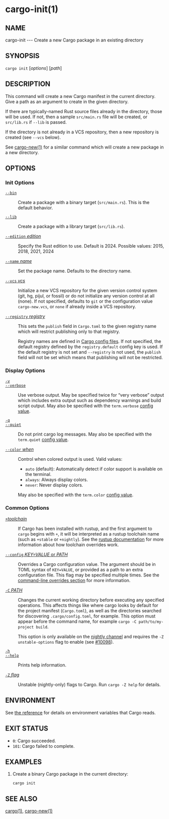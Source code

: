 # cargo-init(1)

## NAME

cargo-init --- Create a new Cargo package in an existing directory

## SYNOPSIS

`cargo init` [_options_] [_path_]

## DESCRIPTION

This command will create a new Cargo manifest in the current directory. Give a
path as an argument to create in the given directory.

If there are typically-named Rust source files already in the directory, those
will be used. If not, then a sample `src/main.rs` file will be created, or
`src/lib.rs` if `--lib` is passed.

If the directory is not already in a VCS repository, then a new repository
is created (see `--vcs` below).

See [cargo-new(1)](cargo-new.html) for a similar command which will create a new package in
a new directory.

## OPTIONS

### Init Options

<dl>

<dt class="option-term" id="option-cargo-init---bin"><a class="option-anchor" href="#option-cargo-init---bin"><code>--bin</code></a></dt>
<dd class="option-desc"><p>Create a package with a binary target (<code>src/main.rs</code>).
This is the default behavior.</p>
</dd>


<dt class="option-term" id="option-cargo-init---lib"><a class="option-anchor" href="#option-cargo-init---lib"><code>--lib</code></a></dt>
<dd class="option-desc"><p>Create a package with a library target (<code>src/lib.rs</code>).</p>
</dd>


<dt class="option-term" id="option-cargo-init---edition"><a class="option-anchor" href="#option-cargo-init---edition"><code>--edition</code> <em>edition</em></a></dt>
<dd class="option-desc"><p>Specify the Rust edition to use. Default is 2024.
Possible values: 2015, 2018, 2021, 2024</p>
</dd>


<dt class="option-term" id="option-cargo-init---name"><a class="option-anchor" href="#option-cargo-init---name"><code>--name</code> <em>name</em></a></dt>
<dd class="option-desc"><p>Set the package name. Defaults to the directory name.</p>
</dd>


<dt class="option-term" id="option-cargo-init---vcs"><a class="option-anchor" href="#option-cargo-init---vcs"><code>--vcs</code> <em>vcs</em></a></dt>
<dd class="option-desc"><p>Initialize a new VCS repository for the given version control system (git,
hg, pijul, or fossil) or do not initialize any version control at all
(none). If not specified, defaults to <code>git</code> or the configuration value
<code>cargo-new.vcs</code>, or <code>none</code> if already inside a VCS repository.</p>
</dd>


<dt class="option-term" id="option-cargo-init---registry"><a class="option-anchor" href="#option-cargo-init---registry"><code>--registry</code> <em>registry</em></a></dt>
<dd class="option-desc"><p>This sets the <code>publish</code> field in <code>Cargo.toml</code> to the given registry name
which will restrict publishing only to that registry.</p>
<p>Registry names are defined in <a href="../reference/config.html">Cargo config files</a>.
If not specified, the default registry defined by the <code>registry.default</code>
config key is used. If the default registry is not set and <code>--registry</code> is not
used, the <code>publish</code> field will not be set which means that publishing will not
be restricted.</p>
</dd>


</dl>

### Display Options

<dl>
<dt class="option-term" id="option-cargo-init--v"><a class="option-anchor" href="#option-cargo-init--v"><code>-v</code></a></dt>
<dt class="option-term" id="option-cargo-init---verbose"><a class="option-anchor" href="#option-cargo-init---verbose"><code>--verbose</code></a></dt>
<dd class="option-desc"><p>Use verbose output. May be specified twice for “very verbose” output which
includes extra output such as dependency warnings and build script output.
May also be specified with the <code>term.verbose</code>
<a href="../reference/config.html">config value</a>.</p>
</dd>


<dt class="option-term" id="option-cargo-init--q"><a class="option-anchor" href="#option-cargo-init--q"><code>-q</code></a></dt>
<dt class="option-term" id="option-cargo-init---quiet"><a class="option-anchor" href="#option-cargo-init---quiet"><code>--quiet</code></a></dt>
<dd class="option-desc"><p>Do not print cargo log messages.
May also be specified with the <code>term.quiet</code>
<a href="../reference/config.html">config value</a>.</p>
</dd>


<dt class="option-term" id="option-cargo-init---color"><a class="option-anchor" href="#option-cargo-init---color"><code>--color</code> <em>when</em></a></dt>
<dd class="option-desc"><p>Control when colored output is used. Valid values:</p>
<ul>
<li><code>auto</code> (default): Automatically detect if color support is available on the
terminal.</li>
<li><code>always</code>: Always display colors.</li>
<li><code>never</code>: Never display colors.</li>
</ul>
<p>May also be specified with the <code>term.color</code>
<a href="../reference/config.html">config value</a>.</p>
</dd>

</dl>

### Common Options

<dl>

<dt class="option-term" id="option-cargo-init-+toolchain"><a class="option-anchor" href="#option-cargo-init-+toolchain"><code>+</code><em>toolchain</em></a></dt>
<dd class="option-desc"><p>If Cargo has been installed with rustup, and the first argument to <code>cargo</code>
begins with <code>+</code>, it will be interpreted as a rustup toolchain name (such
as <code>+stable</code> or <code>+nightly</code>).
See the <a href="https://rust-lang.github.io/rustup/overrides.html">rustup documentation</a>
for more information about how toolchain overrides work.</p>
</dd>


<dt class="option-term" id="option-cargo-init---config"><a class="option-anchor" href="#option-cargo-init---config"><code>--config</code> <em>KEY=VALUE</em> or <em>PATH</em></a></dt>
<dd class="option-desc"><p>Overrides a Cargo configuration value. The argument should be in TOML syntax of <code>KEY=VALUE</code>,
or provided as a path to an extra configuration file. This flag may be specified multiple times.
See the <a href="../reference/config.html#command-line-overrides">command-line overrides section</a> for more information.</p>
</dd>


<dt class="option-term" id="option-cargo-init--C"><a class="option-anchor" href="#option-cargo-init--C"><code>-C</code> <em>PATH</em></a></dt>
<dd class="option-desc"><p>Changes the current working directory before executing any specified operations. This affects
things like where cargo looks by default for the project manifest (<code>Cargo.toml</code>), as well as
the directories searched for discovering <code>.cargo/config.toml</code>, for example. This option must
appear before the command name, for example <code>cargo -C path/to/my-project build</code>.</p>
<p>This option is only available on the <a href="https://doc.rust-lang.org/book/appendix-07-nightly-rust.html">nightly
channel</a> and
requires the <code>-Z unstable-options</code> flag to enable (see
<a href="https://github.com/rust-lang/cargo/issues/10098">#10098</a>).</p>
</dd>


<dt class="option-term" id="option-cargo-init--h"><a class="option-anchor" href="#option-cargo-init--h"><code>-h</code></a></dt>
<dt class="option-term" id="option-cargo-init---help"><a class="option-anchor" href="#option-cargo-init---help"><code>--help</code></a></dt>
<dd class="option-desc"><p>Prints help information.</p>
</dd>


<dt class="option-term" id="option-cargo-init--Z"><a class="option-anchor" href="#option-cargo-init--Z"><code>-Z</code> <em>flag</em></a></dt>
<dd class="option-desc"><p>Unstable (nightly-only) flags to Cargo. Run <code>cargo -Z help</code> for details.</p>
</dd>


</dl>

## ENVIRONMENT

See [the reference](../reference/environment-variables.html) for
details on environment variables that Cargo reads.

## EXIT STATUS

* `0`: Cargo succeeded.
* `101`: Cargo failed to complete.

## EXAMPLES

1. Create a binary Cargo package in the current directory:

       cargo init

## SEE ALSO
[cargo(1)](cargo.html), [cargo-new(1)](cargo-new.html)

